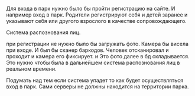 Для входа в парк нужно было бы пройти регистрацию на сайте. 
И например вход в парк.
Родители регистрируют себя и детей заранее и указывают себя или другого взрослого в качестве сопровождающего.

Система распознования лиц.

при регистрации не нужно было бы загружать фото. Камера бы висела при входе. И был бы сканер баркодов. Человек отсканировал и проходит и камера его фиксирует. и Это фото далее в бд складывается. Это нужно чтобы была в дальнейшем система распознования лиц в реальном времени.

Подумать над тем если система упадет то как будет осуществляться вход в парк.
Сами серверы не должны находится на территории парка.